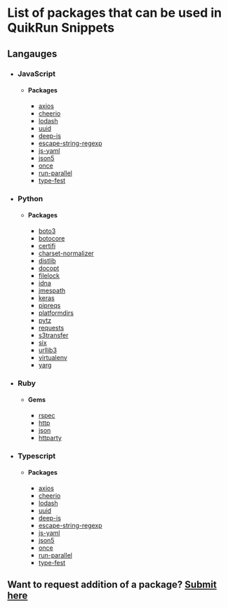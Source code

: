 # List of packages that can be used in QuikRun Snippets

## Langauges

- ### JavaScript
  - #### Packages
    - [axios](https://www.npmjs.com/package/axios)
    - [cheerio](https://www.npmjs.com/package/cheerio)
    - [lodash](https://www.npmjs.com/package/lodash)
    - [uuid](https://www.npmjs.com/package/uuid)
    - [deep-is](https://www.npmjs.com/package/deep-is)
    - [escape-string-regexp](https://www.npmjs.com/package/escape-string-regexp)
    - [js-yaml](https://www.npmjs.com/package/js-yaml)
    - [json5](https://www.npmjs.com/package/json5)
    - [once](https://www.npmjs.com/package/once)
    - [run-parallel](https://www.npmjs.com/package/run-parallel)
    - [type-fest](https://www.npmjs.com/package/type-fest)

- ### Python
  - #### Packages
    - [boto3](https://pypi.org/project/boto3/)
    - [botocore](https://pypi.org/project/botocore/)
    - [certifi](https://pypi.org/project/certifi/)
    - [charset-normalizer](https://pypi.org/project/charset-normalizer/)
    - [distlib](https://pypi.org/project/distlib/)
    - [docopt](https://pypi.org/project/docopt/)
    - [filelock](https://pypi.org/project/filelock/)
    - [idna](https://pypi.org/project/idna/)
    - [jmespath](https://pypi.org/project/jmespath/)
    - [keras](https://pypi.org/project/keras/)
    - [pipreqs](https://pypi.org/project/pipreqs/)
    - [platformdirs](https://pypi.org/project/platformdirs/)
    - [pytz](https://pypi.org/project/pytz/)
    - [requests](https://pypi.org/project/requests/)
    - [s3transfer](https://pypi.org/project/s3transfer/)
    - [six](https://pypi.org/project/six/)
    - [urllib3](https://pypi.org/project/urllib3/)
    - [virtualenv](https://pypi.org/project/virtualenv/)
    - [yarg](https://pypi.org/project/yarg/)

- ### Ruby
  - #### Gems
    - [rspec](https://rubygems.org/gems/rspec)
    - [http](https://rubygems.org/gems/http)
    - [json](https://rubygems.org/gems/json)
    - [httparty](https://rubygems.org/gems/httparty)

- ### Typescript
  - #### Packages
    - [axios](https://www.npmjs.com/package/axios)
    - [cheerio](https://www.npmjs.com/package/cheerio)
    - [lodash](https://www.npmjs.com/package/lodash)
    - [uuid](https://www.npmjs.com/package/uuid)
    - [deep-is](https://www.npmjs.com/package/deep-is)
    - [escape-string-regexp](https://www.npmjs.com/package/escape-string-regexp)
    - [js-yaml](https://www.npmjs.com/package/js-yaml)
    - [json5](https://www.npmjs.com/package/json5)
    - [once](https://www.npmjs.com/package/once)
    - [run-parallel](https://www.npmjs.com/package/run-parallel)
    - [type-fest](https://www.npmjs.com/package/type-fest)


## Want to request addition of a package? [Submit here](mailto:naman@quik.run?subject=QuikRun%20Snippets%20Package%20Request&body=Hey%20there!%0A%0AI'm%20interested%20in%20contributing%20to%20the%20QuikRun%20Snippets%20project.%20Here%20are%20some%20package%20suggestions%20I'd%20like%20to%20submit:%0A%0A1.%20[Package%201]%20-%20Description%20here%0A2.%20[Package%202]%20-%20Description%20here%0A3.%20[Package%203]%20-%20Description%20here%0A%0AThanks,%0A[Your%20Name])

